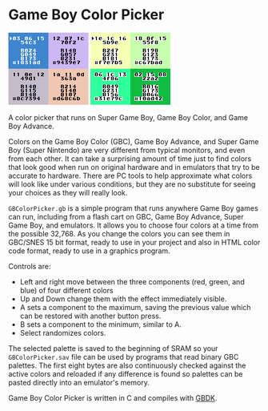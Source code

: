 # Game Boy Color Picker
![Game Boy Color Picker showing values on CGB](/docs/cgb.png) ![Game Boy Color Picker showing values on SGB](/docs/sgb.png)

A color picker that runs on Super Game Boy, Game Boy Color, and Game Boy Advance.

Colors on the Game Boy Color (GBC), Game Boy Advance, and Super Game Boy (Super Nintendo) are very different from typical monitors, and even from each other. It can take a surprising amount of time just to find colors that look good when run on original hardware and in emulators that try to be accurate to hardware. There are PC tools to help approximate what colors will look like under various conditions, but they are no substitute for seeing your choices as they will really look.

`GBColorPicker.gb` is a simple program that runs anywhere Game Boy games can run, including from a flash cart on GBC, Game Boy Advance, Super Game Boy, and emulators. It allows you to choose four colors at a time from the possible 32,768. As you change the colors you can see them in GBC/SNES 15 bit format, ready to use in your project and also in HTML color code format, ready to use in a graphics program.

Controls are:
* Left and right move between the three components (red, green, and blue) of four different colors
* Up and Down change them with the effect immediately visible.
* A sets a component to the maximum, saving the previous value which can be restored with another button press.
* B sets a component to the minimum, similar to A.
* Select randomizes colors.

The selected palette is saved to the beginning of SRAM so your `GBColorPicker.sav` file can be used by programs that read binary GBC palettes. The first eight bytes are also continuously checked against the active colors and reloaded if any difference is found so palettes can be pasted directly into an emulator's memory.

Game Boy Color Picker is written in C and compiles with [GBDK](https://gbdk-2020.github.io/gbdk-2020/).
